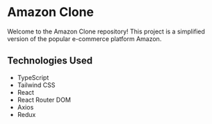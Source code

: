 <!-- # amazon-e-commerce

## Technologies Used

**SASS** - for design
**AXIOS** - for requests
**React Context** - for context -->

# Amazon Clone

Welcome to the Amazon Clone repository! This project is a simplified version of the popular e-commerce platform Amazon.

## Technologies Used

- TypeScript
- Tailwind CSS
- React
- React Router DOM
- Axios
- Redux
